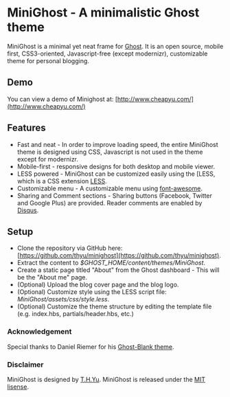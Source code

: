 # MiniGhost - A minimalistic Ghost theme

MiniGhost is a minimal yet neat frame for [Ghost](http://ghost.org/). It is an open source, mobile first, CSS3-oriented, Javascript-free (except modernizr), customizable theme for personal blogging.

## Demo
You can view a demo of Minighost at: [http://www.cheapyu.com/](http://www.cheapyu.com/)

## Features
- Fast and neat - In order to improve loading speed, the entire MiniGhost theme is designed using CSS, Javascript is not used in the theme except for modernizr.
- Mobile-first -  responsive designs for both desktop and mobile viewer.
- LESS powered - MiniGhost can be customized easily using the [LESS, which is a CSS extension [LESS](http://lesscss.org/).  
- Customizable menu - A customizable menu using [font-awesome](http://fortawesome.github.io/Font-Awesome/).
- Sharing and Comment sections - Sharing buttons (Facebook, Twitter and Google Plus) are provided. Reader comments are enabled by [Disqus](http://www.disqus.com/).

## Setup 
- Clone the repository via GitHub here: [https://github.com/thyu/minighost](https://github.com/thyu/minighost).
- Extract the content to *$GHOST_HOME/content/themes/MiniGhost*.
- Create a static page titled "About" from the Ghost dashboard - This will be the "About me" page.
- (Optional) Upload the blog cover page and the blog logo.
- (Optional) Customize style using the LESS script file: *MiniGhost/assets/css/style.less*.
- (Optional) Customize the theme structure by editing the template file (e.g. index.hbs, partials/header.hbs, etc.)

### Acknowledgement
Special thanks to Daniel Riemer for his [Ghost-Blank theme](https://github.com/zitrusfrisch/Ghost-Blank).

### Disclaimer
MiniGhost is designed by [T.H.Yu](http://www.thyu.org/). MiniGhost is released under the [MIT lisense](http://opensource.org/licenses/MIT).
